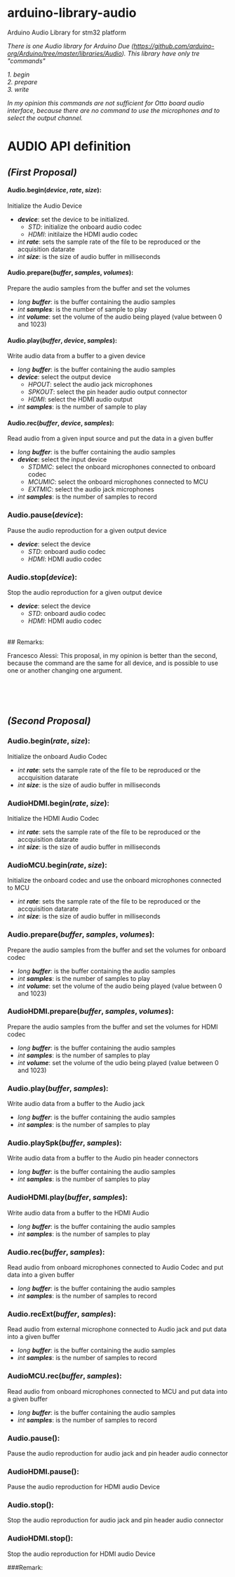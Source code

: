 # arduino-library-audio
Arduino Audio Library for stm32 platform

_There is one Audio library for Arduino Due (https://github.com/arduino-org/Arduino/tree/master/libraries/Audio). This library have only tre "commands"_

_1. begin_<br>
_2. prepare_<br>
_3. write_

_In my opinion this commands are not sufficient for Otto board audio interface, because there are no command to use the microphones and to select the output channel._

# AUDIO API definition
## _(First Proposal)_

#### **Audio.begin(_device_, _rate_, _size_):**
Initialize the Audio Device
* _**device**_: set the device to be initialized.
  * _STD_: initialize the onboard audio codec
  * _HDMI_: initilaize the HDMI audio codec
* _int **rate**_: sets the sample rate of the file to be reproduced or the acquisition datarate
* _int **size**_: is the size of audio buffer in milliseconds


#### **Audio.prepare(_buffer_, _samples_, _volumes_):**
Prepare the audio samples from the buffer and set the volumes
* _long **buffer**_: is the buffer containing the audio samples
* _int **samples**_: is the number of sample to play
* _int **volume**_: set the volume of the audio being played (value between 0 and 1023)


#### **Audio.play(_buffer_, _device_, _samples_):**
Write audio data from a buffer to a given device
* _long **buffer**_: is the buffer containing the audio samples
* _**device**_: select the output device
  * _HPOUT_: select the audio jack microphones
  * _SPKOUT_: select the pin header audio output connector
  * _HDMI_: select the HDMI audio output
* _int **samples**_: is the number of sample to play


#### **Audio.rec(_buffer_, _device_, _samples_):**
Read audio from a given input source and put the data in a given buffer
* _long **buffer**_: is the buffer containing the audio samples
* _**device**_: select the input device
  * _STDMIC_: select the onboard microphones connected to onboard codec
  * _MCUMIC_: select the onboard microphones connected to MCU
  * _EXTMIC_: select the audio jack microphones
* _int **samples**_: is the number of samples to record


### **Audio.pause(_device_):**
Pause the audio reproduction for a given output device
* _**device**_: select the device
  *  _STD_:  onboard audio codec
  * _HDMI_: HDMI audio codec


### **Audio.stop(_device_):**
Stop the audio reproduction for a given output device
* _**device**_: select the device
  * _STD_:  onboard audio codec
  * _HDMI_: HDMI audio codec

<br/>
## Remarks:

Francesco Alessi: This proposal, in my opinion is better than the second, because the command are the same for all device, and is possible to use one or another changing one argument.

<br/><br/><br/>
## _(Second Proposal)_

### **Audio.begin(_rate_, _size_):**
Initialize the onboard Audio Codec
* _int **rate**_: sets the sample rate of the file to be reproduced or the accquisition datarate
* _int **size**_: is the size of audio buffer in milliseconds

### **AudioHDMI.begin(_rate_, _size_):**
Initialize the HDMI Audio Codec
* _int **rate**_: sets the sample rate of the file to be reproduced or the accquisition datarate
* _int **size**_: is the size of audio buffer in milliseconds


### **AudioMCU.begin(_rate_, _size_):**
Initialize the onboard codec and use the onboard microphones connected to MCU
* _int **rate**_: sets the sample rate of the file to be reproduced or the accquisition datarate
* _int **size**_: is the size of audio buffer in milliseconds

### **Audio.prepare(_buffer_, _samples_, _volumes_):**
Prepare the audio samples from the buffer and set the volumes for onboard codec
* _long **buffer**_: is the buffer containing the audio samples
* _int **samples**_: is the number of samples to play
* _int **volume**_: set the volume of the audio being played (value between 0 and 1023)

### **AudioHDMI.prepare(_buffer_, _samples_, _volumes_):**
Prepare the audio samples from the buffer and set the volumes for HDMI codec
* _long **buffer**_: is the buffer containing the audio samples
* _int **samples**_: is the number of samples to play
* _int **volume**_: set the volume of the udio being played (value between 0 and 1023)

### **Audio.play(_buffer_, _samples_):**
Write audio data from a buffer to the Audio jack
* _long **buffer**_: is the buffer containing the audio samples
* _int **samples**_: is the number of samples to play

### **Audio.playSpk(_buffer_, _samples_):**
Write audio data from a buffer to the Audio pin header connectors
* _long **buffer**_: is the buffer containing the audio samples
* _int **samples**_: is the number of samples to play

### **AudioHDMI.play(_buffer_, _samples_):**
Write audio data from a buffer to the HDMI Audio
* _long **buffer**_: is the buffer containing the audio samples
* _int **samples**_: is the number of samples to play

### **Audio.rec(_buffer_, _samples_):**
Read audio from onboard microphones connected to Audio Codec and put data into a given buffer
* _long **buffer**_: is the buffer containing the audio samples
* _int **samples**_: is the number of samples to record

### **Audio.recExt(_buffer_, _samples_):**
Read audio from external microphone connected to Audio jack and put data into a given buffer
* _long **buffer**_: is the buffer containing the audio samples
* _int **samples**_: is the number of samples to record

### **AudioMCU.rec(_buffer_, _samples_):**
Read audio from onboard  microphones connected to MCU and put data into a given buffer
* _long **buffer**_: is the buffer containing the audio samples
* _int **samples**_: is the number of samples to record

### **Audio.pause():**
Pause the audio reproduction for audio jack and pin header audio connector

### **AudioHDMI.pause():**
Pause the audio reproduction for HDMI audio Device

### **Audio.stop():**
Stop the audio reproduction for audio jack and pin header audio connector

### **AudioHDMI.stop():**
Stop the audio reproduction for HDMI audio Device


###Remark:
